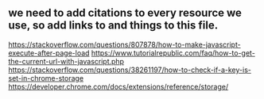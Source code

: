 we need to add citations to every resource we use, so add links to and things to this file.
---
https://stackoverflow.com/questions/807878/how-to-make-javascript-execute-after-page-load
https://www.tutorialrepublic.com/faq/how-to-get-the-current-url-with-javascript.php
https://stackoverflow.com/questions/38261197/how-to-check-if-a-key-is-set-in-chrome-storage
https://developer.chrome.com/docs/extensions/reference/storage/